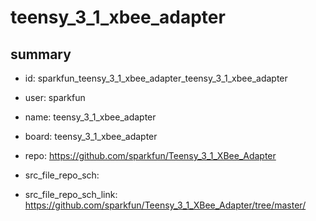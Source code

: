 # teensy_3_1_xbee_adapter
 
## summary 
* id: sparkfun_teensy_3_1_xbee_adapter_teensy_3_1_xbee_adapter
* user: sparkfun
* name: teensy_3_1_xbee_adapter
* board: teensy_3_1_xbee_adapter
* repo: https://github.com/sparkfun/Teensy_3_1_XBee_Adapter



* src_file_repo_sch: 
* src_file_repo_sch_link: https://github.com/sparkfun/Teensy_3_1_XBee_Adapter/tree/master/






